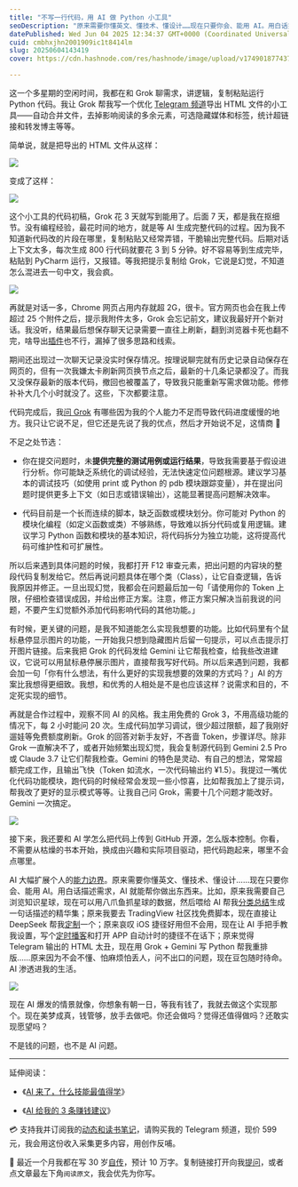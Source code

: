```yaml
---
title: "不写一行代码，用 AI 做 Python 小工具"
seoDescription: "原来需要你懂英文、懂技术、懂设计……现在只要你会、能用 AI。用白话描述需求，AI 就能帮你做出东西来。AI 渗透进我的生活。"
datePublished: Wed Jun 04 2025 12:34:37 GMT+0000 (Coordinated Universal Time)
cuid: cmbhxjhn2001909ic1t8414lm
slug: 20250604143419
cover: https://cdn.hashnode.com/res/hashnode/image/upload/v1749018774371/13db9660-e8c6-426a-9b13-1ba158a30e4b.png

---
```


这一个多星期的空闲时间，我都在和 Grok 聊需求，讲逻辑，复制粘贴运行 Python 代码。我让 Grok 帮我写一个优化 [Telegram 频道](https://mp.weixin.qq.com/s/u9sg3KBe9k3L3oOUZcRd5w)导出 HTML 文件的小工具——自动合并文件，去掉影响阅读的多余元素，可选隐藏媒体和标签，统计超链接和转发博主等等。

简单说，就是把导出的 HTML 文件从这样：

![](url)

变成了这样：

![](url)

这个小工具的代码初稿，Grok 花 3 天就写到能用了。后面 7 天，都是我在抠细节。没有编程经验，最花时间的地方，就是等 AI 生成完整代码的过程。因为我不知道新代码改的片段在哪里，复制粘贴又经常弄错，干脆输出完整代码。后期对话上下文太多，每次生成 800 行代码就要花 3 到 5 分钟。好不容易等到生成完毕，粘贴到 PyCharm 运行，又报错。等我把提示复制给 Grok，它说是幻觉，不知道怎么混进去一句中文，我会疯。

![](url)

再就是对话一多，Chrome 网页占用内存就超 2G，很卡。官方网页也会在我上传超过 25 个附件之后，提示我附件太多，Grok 会忘记前文，建议我最好开个新对话。我没听，结果最后想保存聊天记录需要一直往上刷新，翻到浏览器卡死也翻不完，啥导出[插件](https://chromewebstore.google.com/detail/grok-%E8%81%8A%E5%A4%A9%E5%AF%BC%E5%87%BA%E5%99%A8/jnnlkkaidhngedlkogmbhodjlegcdggb?hl=zh-CN&utm_source=ext_sidebar)也不行，漏掉了很多思路和线索。

期间还出现过一次聊天记录没实时保存情况。按理说聊完就有历史记录自动保存在网页的，但有一次我嫌太卡刷新网页换节点之后，最新的十几条记录都没了。而我又没保存最新的版本代码，撤回也被覆盖了，导致我只能重新写需求做功能。修修补补大几个小时就没了。这些，下次都要注意。

代码完成后，我[问 Grok](https://mp.weixin.qq.com/s/pfETlm9E01NoqBnumr6mJg) 有哪些因为我的个人能力不足而导致代码进度缓慢的地方。我只让它说不足，但它还是先说了我的优点，然后才开始说不足，这情商 🤣

不足之处节选：

* 你在提交问题时，未**提供完整的测试用例或运行结果**，导致我需要基于假设进行分析。你可能缺乏系统化的调试经验，无法快速定位问题根源。建议学习基本的调试技巧（如使用 print 或 Python 的 pdb 模块跟踪变量），并在提出问题时提供更多上下文（如日志或错误输出），这能显著提高问题解决效率。
    
* 代码目前是一个长而连续的脚本，缺乏函数或模块划分。你可能对 Python 的模块化编程（如定义函数或类）不够熟练，导致难以拆分代码或复用逻辑。建议学习 Python 函数和模块的基本知识，将代码拆分为独立功能，这将提高代码可维护性和可扩展性。
    

所以后来遇到具体问题的时候，我都打开 F12 审查元素，把出问题的内容块的整段代码复制发给它。然后再说问题具体在哪个类（Class），让它自查逻辑，告诉我原因并修正。一旦出现幻觉，我都会在问题最后加一句「请使用你的 Token 上限，仔细检查错误成因，并给出修正方案。注意，修正方案只解决当前我说的问题，不要产生幻觉额外添加代码影响代码的其他功能。」

有时候，更关键的问题，是我不知道能怎么实现我想要的功能。比如代码里有个鼠标悬停显示图片的功能，一开始我只想到隐藏图片后留一句提示，可以点击提示打开图片链接。后来我把 Grok 的代码发给 Gemini 让它帮我检查，给我些改进建议，它说可以用鼠标悬停展示图片，直接帮我写好代码。所以后来遇到问题，我都会加一句「你有什么想法，有什么更好的实现我想要的效果的方式吗？」AI 的方案比我想得更细致。我想，和优秀的人相处是不是也应该这样？说需求和目的，不定死实现的细节。

再就是合作过程中，观察不同 AI 的风格。我主用免费的 Grok 3，不用高级功能的情况下，每 2 小时能问 20 次。生成代码加学习调试，很少超过限额，超了我刚好遛娃等免费额度刷新。Grok 的回答对新手友好，不吝啬 Token，步骤详尽。除非 Grok 一直解决不了，或者开始频繁出现幻觉，我会复制源代码到 Gemini 2.5 Pro 或 Claude 3.7 让它们帮我检查。Gemini 的特色是灵动、有自己的想法，常常超额完成工作，且输出飞快（Token 如流水，一次代码输出约 ¥1.5）。我提过一嘴优化代码功能模块，跑代码的时候经常会发现一些小惊喜，比如帮我加上了提示词，帮我改了更好的显示模式等等。让我自己问 Grok，需要十几个问题才能改好。Gemini 一次搞定。

![](url)

接下来，我还要和 AI 学怎么把代码上传到 GitHub 开源，怎么版本控制。你看，不需要从枯燥的书本开始，换成由兴趣和实际项目驱动，把代码跑起来，哪里不会点哪里。

AI 大幅扩展个人的[能力边界](https://superhuang.feishu.cn/wiki/CBBPwvgEuicVhFkx0s7cPmhpn4e)。原来需要你懂英文、懂技术、懂设计……现在只要你会、能用 AI。用白话描述需求，AI 就能帮你做出东西来。比如，原来我需要自己浏览知识星球，现在可以用八爪鱼抓星球的数据，然后喂给 AI 帮我[分类总结](https://mp.weixin.qq.com/s/Mm5JMTfgT3SKrQ5z8pWmmw)生成一句话描述的精华集；原来我要去 TradingView 社区找免费脚本，现在直接让 DeepSeek 帮我[定制](https://weibo.com/5262225303/PbaV43jiz)一个；原来哀叹 iOS 捷径好用但不会用，现在让 AI 手把手教我设置，写个[定时播客](https://weibo.com/5262225303/P8jnBcy3I)和打开 APP 自动计时的捷径不在话下；原来觉得 Telegram 输出的 HTML 太丑，现在用 Grok + Gemini 写 Python 帮我重排版……原来因为不会不懂、怕麻烦怕丢人，问不出口的问题，现在豆包随时待命。AI 渗透进我的生活。

![](url)

现在 AI 爆发的情景就像，你想象有朝一日，等我有钱了，我就去做这个实现那个。现在美梦成真，钱管够，放手去做吧。你还会做吗？觉得还值得做吗？还敢实现愿望吗？

不是钱的问题，也不是 AI 问题。

---

延伸阅读：

* 《[AI 来了，什么技能最值得学](https://mp.weixin.qq.com/s/ifldCMLTSb1Ir-qcyoa5rw?poc_token=HHqgP2ijNlu9itvafU7F3MfAin21ZtY2hMLGKdny)》
    
* 《[AI 给我的 3 条赚钱建议](https://mp.weixin.qq.com/s/pfETlm9E01NoqBnumr6mJg)》
    

💳 支持我并订阅我的[动态和读书笔记](https://mp.weixin.qq.com/s/u9sg3KBe9k3L3oOUZcRd5w)，请购买我的 Telegram 频道，现价 599 元，我会用这份收入采集更多内容，用创作反哺。

📖 最近一个月我都在写 30 岁[自传](https://mp.weixin.qq.com/s?__biz=MzI3MzU5MDA1OQ==&mid=2247488741&idx=1&sn=3aca11b2f15bcb82156b45c8a69ae937&chksm=eb21a6a1dc562fb7bbf6242bc1a68995eba7b560a49627ac031e129b33aa29a624896186a2a3#rd)，预计 10 万字。复制链接打开向我[提问](https://wj.qq.com/s2/15897499/4fe9/)，或者点文章最左下角`阅读原文`，我会优先为你写。